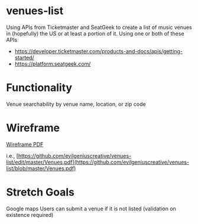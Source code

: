 # venues-list
Using APIs from Ticketmaster and SeatGeek to create a list of music venues in (hopefully) the US or at least a portion of it. 
Using one or both of these APIs

- https://developer.ticketmaster.com/products-and-docs/apis/getting-started/
- https://platform.seatgeek.com/

# Functionality

Venue searchability by venue name, location, or zip code

# Wireframe

[Wireframe PDF](https://github.com/evilgeniuscreative/venues-list/edit/master/Venues.pdf)

i.e., 
[https://github.com/evilgeniuscreative/venues-list/edit/master/Venues.pdf](https://github.com/evilgeniuscreative/venues-list/blob/master/Venues.pdf)

# Stretch Goals
Google maps
Users can submit a venue if it is not listed (validation on existence required)

